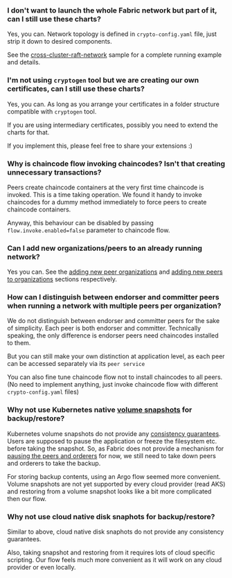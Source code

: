 ### I don't want to launch the whole Fabric network but part of it, can I still use these charts?

Yes, you can. Network topology is defined in `crypto-config.yaml` file, just strip it down to desired components.

See the [cross-cluster-raft-network](https://github.com/APGGroeiFabriek/PIVT#cross-cluster-raft-network) sample for a complete running example and details.

### I'm not using `cryptogen` tool but we are creating our own certificates, can I still use these charts?

Yes, you can. As long as you arrange your certificates in a folder structure compatible with `cryptogen` tool.

If you are using intermediary certificates, possibly you need to extend the charts for that.

If you implement this, please feel free to share your extensions :)

### Why is chaincode flow invoking chaincodes? Isn't that creating unnecessary transactions?

Peers create chaincode containers at the very first time chaincode is invoked. This is a time taking operation.
We found it handy to invoke chaincodes for a dummy method immediately to force peers to create chaincode containers.

Anyway, this behaviour can be disabled by passing `flow.invoke.enabled=false` parameter to chaincode flow.

### Can I add new organizations/peers to an already running network?

Yes you can. See the [adding new peer organizations](https://github.com/APGGroeiFabriek/PIVT#adding-new-peer-organizations)
and [adding new peers to organizations](https://github.com/APGGroeiFabriek/PIVT/blob/master/README.md#adding-new-peers-to-organizations)
sections respectively.

### How can I distinguish between endorser and committer peers when running a network with multiple peers per organization?

We do not distinguish between endorser and committer peers for the sake of simplicity. Each peer is both endorser and committer. 
Technically speaking, the only difference is endorser peers need chaincodes installed to them.

But you can still make your own distinction at application level, as each peer can be accessed separately via its `peer service`

You can also fine tune chaincode flow not to install chaincodes to all peers. (No need to implement anything, 
just invoke chaincode flow with different `crypto-config.yaml` files)

### Why not use Kubernetes native [volume snapshots](https://kubernetes.io/docs/concepts/storage/volume-snapshots/) for backup/restore?

Kubernetes volume snapshots do not provide any [consistency guarantees](https://kubernetes.io/blog/2018/10/09/introducing-volume-snapshot-alpha-for-kubernetes/). 
Users are supposed to pause the application or freeze the filesystem etc. before taking the snapshot. So, as Fabric does not provide 
a mechanism for [pausing the peers and orderers](https://jira.hyperledger.org/browse/FAB-15542) for now, we still need to take down 
peers and orderers to take the backup.

For storing backup contents, using an Argo flow seemed more convenient. Volume snapshots are not yet supported by every cloud provider (read AKS) and restoring from a volume snapshot looks like a bit more complicated then our flow.

### Why not use cloud native disk snaphots for backup/restore?

Similar to above, cloud native disk snaphots do not provide any consistency guarantees.

Also, taking snapshot and restoring from it requires lots of cloud specific scripting. Our flow feels much more convenient as it will work on any cloud provider or even locally.
